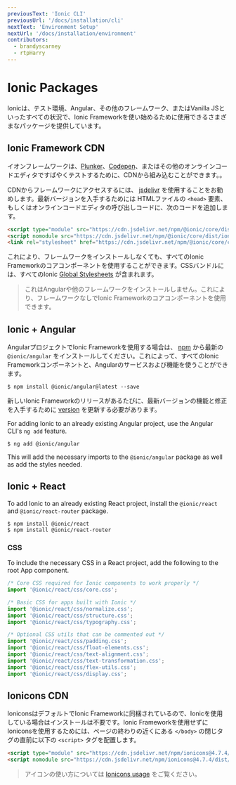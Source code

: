```yaml
---
previousText: 'Ionic CLI'
previousUrl: '/docs/installation/cli'
nextText: 'Environment Setup'
nextUrl: '/docs/installation/environment'
contributors:
  - brandyscarney
  - rtpHarry
---
```


# Ionic Packages

Ionicは、テスト環境、Angular、その他のフレームワーク、またはVanilla JSといったすべての状況で、Ionic Frameworkを使い始めるために使用できるさまざまなパッケージを提供しています。

## Ionic Framework CDN

イオンフレームワークは、[Plunker](https://plnkr.co/)、[Codepen](https://codepen.io)、またはその他のオンラインコードエディタですばやくテストするために、CDNから組み込むことができます。。

CDNからフレームワークにアクセスするには、 [jsdelivr](https://www.jsdelivr.com/) を使用することをお勧めします。最新バージョンを入手するためには HTMLファイルの `<head>`  要素、もしくはオンラインコードエディタの呼び出しコードに、次のコードを追加します。

```html
<script type="module" src="https://cdn.jsdelivr.net/npm/@ionic/core/dist/ionic/ionic.esm.js"></script>
<script nomodule src="https://cdn.jsdelivr.net/npm/@ionic/core/dist/ionic/ionic.js"></script>
<link rel="stylesheet" href="https://cdn.jsdelivr.net/npm/@ionic/core/css/ionic.bundle.css"/>
```

これにより、フレームワークをインストールしなくても、すべてのIonic Frameworkのコアコンポーネントを使用することができます。CSSバンドルには、すべてのIonic [Global Stylesheets](../layout/global-stylesheets) が含まれます。

> これはAngularや他のフレームワークをインストールしません。これにより、フレームワークなしでIonic Frameworkのコアコンポーネントを使用できます。


## Ionic + Angular

AngularプロジェクトでIonic Frameworkを使用する場合は、 [npm](/docs/faq/glossary#npm) から最新の `@ionic/angular` をインストールしてください。これによって、すべてのIonic Frameworkコンポーネントと、Angularのサービスおよび機能を使うことができます。

```shell
$ npm install @ionic/angular@latest --save
```

新しいIonic Frameworkのリリースがあるたびに、最新バージョンの機能と修正を入手するために [version](/docs/intro/versioning) を更新する必要があります。

For adding Ionic to an already existing Angular project, use the Angular CLI's `ng add` feature.

```shell
$ ng add @ionic/angular
```

This will add the necessary imports to the `@ionic/angular` package as well as add the styles needed.


## Ionic + React

To add Ionic to an already existing React project, install the `@ionic/react` and `@ionic/react-router` package.

```sell
$ npm install @ionic/react
$ npm install @ionic/react-router
```

### CSS

To include the necessary CSS in a React project, add the following to the root App component.

```javascript
/* Core CSS required for Ionic components to work properly */
import '@ionic/react/css/core.css';

/* Basic CSS for apps built with Ionic */
import '@ionic/react/css/normalize.css';
import '@ionic/react/css/structure.css';
import '@ionic/react/css/typography.css';

/* Optional CSS utils that can be commented out */
import '@ionic/react/css/padding.css';
import '@ionic/react/css/float-elements.css';
import '@ionic/react/css/text-alignment.css';
import '@ionic/react/css/text-transformation.css';
import '@ionic/react/css/flex-utils.css';
import '@ionic/react/css/display.css';
```

## Ionicons CDN

IoniconsはデフォルトでIonic Frameworkに同梱されているので、Ionicを使用している場合はインストールは不要です。Ionic Frameworkを使用せずにIoniconsを使用するためには、ページの終わりの近くにある `</body>` の閉じタグの直前に以下の `<script>` タグを配置します。

```html
<script type="module" src="https://cdn.jsdelivr.net/npm/ionicons@4.7.4/dist/ionicons/ionicons.esm.js"></script>
<script nomodule src="https://cdn.jsdelivr.net/npm/ionicons@4.7.4/dist/ionicons/ionicons.js"></script>
```

> アイコンの使い方については [Ionicons usage](https://ionicons.com/usage) をご覧ください。
